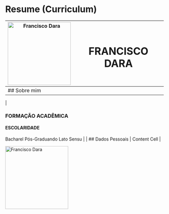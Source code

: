 # Resume (Curriculum)
| <a href="#"><img alt="Francisco Dara" src="https://github.com/franciscodara.png" width="200px" heigth="200px" /></a>  |  <h1>FRANCISCO DARA</h1> |
| ------------- | ------------- |
| ## Sobre mim 
|
### FORMAÇÃO ACADÊMICA   
#### ESCOLARIDADE
Bacharel
Pós-Graduando Lato Sensu 
|
| ## Dados Pessoais  | Content Cell  |

<a href="#"><img alt="Francisco Dara" src="https://github.com/franciscodara.png" width="200px" heigth="200px" /></a>
